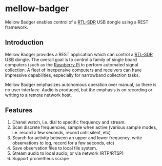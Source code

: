 # mellow-badger 
Mellow Badger enables control of a [RTL-SDR](https://www.rtl-sdr.com) USB dongle using a REST framework.

## Introduction
Mellow Badger provides a REST application which can control a [RTL-SDR](https://www.rtl-sdr.com) USB dongle.  The overall goal is to control a family of single board computers (such as the [Raspberry Pi](https://www.raspberrypi.org/) to perform automated signal collection.  A fleet of inexpensive computers and receivers can have impressive capabilities, especially for narrowband collection tasks.

Mellow Badger emphasizes autonomous operation over manual, so there is no user interface.  Audio is produced, but the emphasis is on recording or writing to a remote network host. 

## Features
1. Chanel watch, i.e. dial to specific frequency and stream.
1. Scan discrete frequencies, sample when active (various sample modes, i.e. record a few seconds, record until silent, etc)
1. Search for activity between an upper and lower frequency, write observations to log, record for a few seconds, etc)
1. Save observation files to local file system.
1. Stream audio to local audio, or via network (RTP/RTSP)
1. Support prometheus scrape
